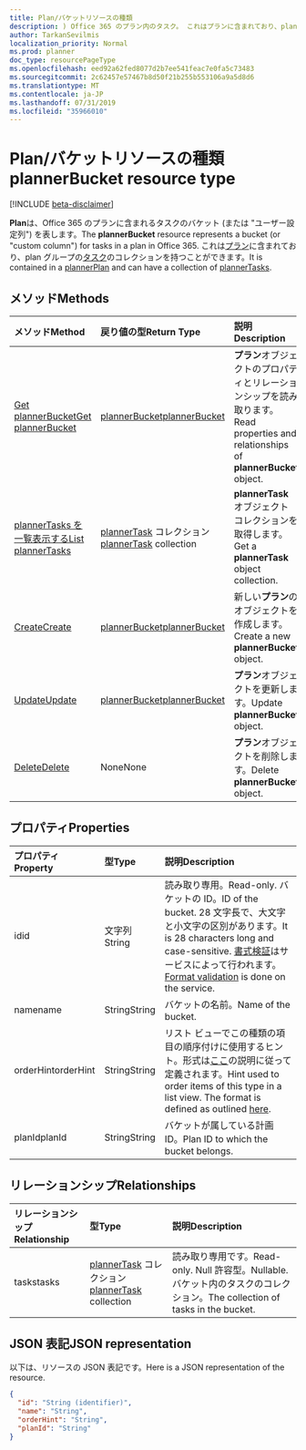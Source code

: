 ```yaml
---
title: Plan/バケットリソースの種類
description: ) Office 365 のプラン内のタスク。 これはプランに含まれており、plan グループのタスクのコレクションを持つことができます。
author: TarkanSevilmis
localization_priority: Normal
ms.prod: planner
doc_type: resourcePageType
ms.openlocfilehash: eed92a62fed8077d2b7ee541feac7e0fa5c73483
ms.sourcegitcommit: 2c62457e57467b8d50f21b255b553106a9a5d8d6
ms.translationtype: MT
ms.contentlocale: ja-JP
ms.lasthandoff: 07/31/2019
ms.locfileid: "35966010"
---
```

# <a name="plannerbucket-resource-type"></a><span data-ttu-id="855f9-104">Plan/バケットリソースの種類</span><span class="sxs-lookup"><span data-stu-id="855f9-104">plannerBucket resource type</span></span>

[!INCLUDE [beta-disclaimer](../../includes/beta-disclaimer.md)]

<span data-ttu-id="855f9-105">**Plan**は、Office 365 のプランに含まれるタスクのバケット (または "ユーザー設定列") を表します。</span><span class="sxs-lookup"><span data-stu-id="855f9-105">The **plannerBucket** resource represents a bucket (or "custom column") for tasks in a plan in Office 365.</span></span> <span data-ttu-id="855f9-106">これは[プラン](plannerplan.md)に含まれており、plan グループの[タスク](plannertask.md)のコレクションを持つことができます。</span><span class="sxs-lookup"><span data-stu-id="855f9-106">It is contained in a [plannerPlan](plannerplan.md) and can have a collection of [plannerTasks](plannertask.md).</span></span>



## <a name="methods"></a><span data-ttu-id="855f9-107">メソッド</span><span class="sxs-lookup"><span data-stu-id="855f9-107">Methods</span></span>

| <span data-ttu-id="855f9-108">メソッド</span><span class="sxs-lookup"><span data-stu-id="855f9-108">Method</span></span>           | <span data-ttu-id="855f9-109">戻り値の型</span><span class="sxs-lookup"><span data-stu-id="855f9-109">Return Type</span></span>    |<span data-ttu-id="855f9-110">説明</span><span class="sxs-lookup"><span data-stu-id="855f9-110">Description</span></span>|
|:---------------|:--------|:----------|
|[<span data-ttu-id="855f9-111">Get plannerBucket</span><span class="sxs-lookup"><span data-stu-id="855f9-111">Get plannerBucket</span></span>](../api/plannerbucket-get.md) | [<span data-ttu-id="855f9-112">plannerBucket</span><span class="sxs-lookup"><span data-stu-id="855f9-112">plannerBucket</span></span>](plannerbucket.md) |<span data-ttu-id="855f9-113">**プラン**オブジェクトのプロパティとリレーションシップを読み取ります。</span><span class="sxs-lookup"><span data-stu-id="855f9-113">Read properties and relationships of **plannerBucket** object.</span></span>|
|[<span data-ttu-id="855f9-114">plannerTasks を一覧表示する</span><span class="sxs-lookup"><span data-stu-id="855f9-114">List plannerTasks</span></span>](../api/plannerbucket-list-tasks.md) |<span data-ttu-id="855f9-115">[plannerTask](plannertask.md) コレクション</span><span class="sxs-lookup"><span data-stu-id="855f9-115">[plannerTask](plannertask.md) collection</span></span>| <span data-ttu-id="855f9-116">**plannerTask** オブジェクト コレクションを取得します。</span><span class="sxs-lookup"><span data-stu-id="855f9-116">Get a **plannerTask** object collection.</span></span>|
|[<span data-ttu-id="855f9-117">Create</span><span class="sxs-lookup"><span data-stu-id="855f9-117">Create</span></span>](../api/planner-post-buckets.md) | [<span data-ttu-id="855f9-118">plannerBucket</span><span class="sxs-lookup"><span data-stu-id="855f9-118">plannerBucket</span></span>](plannerbucket.md)   | <span data-ttu-id="855f9-119">新しい**プラン**のオブジェクトを作成します。</span><span class="sxs-lookup"><span data-stu-id="855f9-119">Create a new **plannerBucket** object.</span></span> |
|[<span data-ttu-id="855f9-120">Update</span><span class="sxs-lookup"><span data-stu-id="855f9-120">Update</span></span>](../api/plannerbucket-update.md) | [<span data-ttu-id="855f9-121">plannerBucket</span><span class="sxs-lookup"><span data-stu-id="855f9-121">plannerBucket</span></span>](plannerbucket.md)   |<span data-ttu-id="855f9-122">**プラン**オブジェクトを更新します。</span><span class="sxs-lookup"><span data-stu-id="855f9-122">Update **plannerBucket** object.</span></span> |
|[<span data-ttu-id="855f9-123">Delete</span><span class="sxs-lookup"><span data-stu-id="855f9-123">Delete</span></span>](../api/plannerbucket-delete.md) | <span data-ttu-id="855f9-124">None</span><span class="sxs-lookup"><span data-stu-id="855f9-124">None</span></span> |<span data-ttu-id="855f9-125">**プラン**オブジェクトを削除します。</span><span class="sxs-lookup"><span data-stu-id="855f9-125">Delete **plannerBucket** object.</span></span> |

## <a name="properties"></a><span data-ttu-id="855f9-126">プロパティ</span><span class="sxs-lookup"><span data-stu-id="855f9-126">Properties</span></span>
| <span data-ttu-id="855f9-127">プロパティ</span><span class="sxs-lookup"><span data-stu-id="855f9-127">Property</span></span>     | <span data-ttu-id="855f9-128">型</span><span class="sxs-lookup"><span data-stu-id="855f9-128">Type</span></span>   |<span data-ttu-id="855f9-129">説明</span><span class="sxs-lookup"><span data-stu-id="855f9-129">Description</span></span>|
|:---------------|:--------|:----------|
|<span data-ttu-id="855f9-130">id</span><span class="sxs-lookup"><span data-stu-id="855f9-130">id</span></span>|<span data-ttu-id="855f9-131">文字列</span><span class="sxs-lookup"><span data-stu-id="855f9-131">String</span></span>| <span data-ttu-id="855f9-132">読み取り専用。</span><span class="sxs-lookup"><span data-stu-id="855f9-132">Read-only.</span></span> <span data-ttu-id="855f9-133">バケットの ID。</span><span class="sxs-lookup"><span data-stu-id="855f9-133">ID of the bucket.</span></span> <span data-ttu-id="855f9-134">28 文字長で、大文字と小文字の区別があります。</span><span class="sxs-lookup"><span data-stu-id="855f9-134">It is 28 characters long and case-sensitive.</span></span> <span data-ttu-id="855f9-135">[書式検証](tasks-identifiers-disclaimer.md)はサービスによって行われます。</span><span class="sxs-lookup"><span data-stu-id="855f9-135">[Format validation](tasks-identifiers-disclaimer.md) is done on the service.</span></span>|
|<span data-ttu-id="855f9-136">name</span><span class="sxs-lookup"><span data-stu-id="855f9-136">name</span></span>|<span data-ttu-id="855f9-137">String</span><span class="sxs-lookup"><span data-stu-id="855f9-137">String</span></span>|<span data-ttu-id="855f9-138">バケットの名前。</span><span class="sxs-lookup"><span data-stu-id="855f9-138">Name of the bucket.</span></span>|
|<span data-ttu-id="855f9-139">orderHint</span><span class="sxs-lookup"><span data-stu-id="855f9-139">orderHint</span></span>|<span data-ttu-id="855f9-140">String</span><span class="sxs-lookup"><span data-stu-id="855f9-140">String</span></span>|<span data-ttu-id="855f9-p104">リスト ビューでこの種類の項目の順序付けに使用するヒント。形式は[ここ](planner-order-hint-format.md)の説明に従って定義されます。</span><span class="sxs-lookup"><span data-stu-id="855f9-p104">Hint used to order items of this type in a list view. The format is defined as outlined [here](planner-order-hint-format.md).</span></span>|
|<span data-ttu-id="855f9-143">planId</span><span class="sxs-lookup"><span data-stu-id="855f9-143">planId</span></span>|<span data-ttu-id="855f9-144">String</span><span class="sxs-lookup"><span data-stu-id="855f9-144">String</span></span>|<span data-ttu-id="855f9-145">バケットが属している計画 ID。</span><span class="sxs-lookup"><span data-stu-id="855f9-145">Plan ID to which the bucket belongs.</span></span>|

## <a name="relationships"></a><span data-ttu-id="855f9-146">リレーションシップ</span><span class="sxs-lookup"><span data-stu-id="855f9-146">Relationships</span></span>
| <span data-ttu-id="855f9-147">リレーションシップ</span><span class="sxs-lookup"><span data-stu-id="855f9-147">Relationship</span></span> | <span data-ttu-id="855f9-148">型</span><span class="sxs-lookup"><span data-stu-id="855f9-148">Type</span></span>   |<span data-ttu-id="855f9-149">説明</span><span class="sxs-lookup"><span data-stu-id="855f9-149">Description</span></span>|
|:---------------|:--------|:----------|
|<span data-ttu-id="855f9-150">tasks</span><span class="sxs-lookup"><span data-stu-id="855f9-150">tasks</span></span>|<span data-ttu-id="855f9-151">[plannerTask](plannertask.md) コレクション</span><span class="sxs-lookup"><span data-stu-id="855f9-151">[plannerTask](plannertask.md) collection</span></span>| <span data-ttu-id="855f9-152">読み取り専用です。</span><span class="sxs-lookup"><span data-stu-id="855f9-152">Read-only.</span></span> <span data-ttu-id="855f9-153">Null 許容型。</span><span class="sxs-lookup"><span data-stu-id="855f9-153">Nullable.</span></span> <span data-ttu-id="855f9-154">バケット内のタスクのコレクション。</span><span class="sxs-lookup"><span data-stu-id="855f9-154">The collection of tasks in the bucket.</span></span>|

## <a name="json-representation"></a><span data-ttu-id="855f9-155">JSON 表記</span><span class="sxs-lookup"><span data-stu-id="855f9-155">JSON representation</span></span>
<span data-ttu-id="855f9-156">以下は、リソースの JSON 表記です。</span><span class="sxs-lookup"><span data-stu-id="855f9-156">Here is a JSON representation of the resource.</span></span>

<!-- {
  "blockType": "resource",
  "optionalProperties": [

  ],
  "keyProperty": "id",
  "baseType":"microsoft.graph.entity",  
  "@odata.type": "microsoft.graph.plannerBucket"
}-->

```json
{
  "id": "String (identifier)",
  "name": "String",
  "orderHint": "String",
  "planId": "String"
}

```

<!-- uuid: 8fcb5dbc-d5aa-4681-8e31-b001d5168d79
2015-10-25 14:57:30 UTC -->
<!--
{
  "type": "#page.annotation",
  "description": "plannerBucket resource",
  "keywords": "",
  "section": "documentation",
  "tocPath": "",
  "suppressions": []
}
-->
